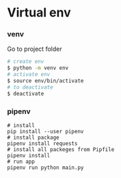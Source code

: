 # Virtual env

### venv

Go to project folder

```bash
# create env
$ python -m venv env
# activate env
$ source env/bin/activate
# to deactivate
$ deactivate
```

### pipenv

```
# install
pip install --user pipenv
# install package
pipenv install requests
# install all packeges from Pipfile
pipenv install
# run app
pipenv run python main.py
```
